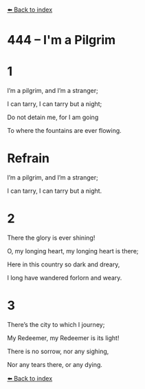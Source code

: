 [⬅️ Back to index](../README.md)

# 444 – I'm a Pilgrim





# 1

I’m a pilgrim, and I’m a stranger;

I can tarry, I can tarry but a night;

Do not detain me, for I am going

To where the fountains are ever flowing.



# Refrain

I’m a pilgrim, and I’m a stranger;

I can tarry, I can tarry but a night.



# 2

There the glory is ever shining!

O, my longing heart, my longing heart is there;

Here in this country so dark and dreary,

I long have wandered forlorn and weary.



# 3

There’s the city to which I journey;

My Redeemer, my Redeemer is its light!

There is no sorrow, nor any sighing,

Nor any tears there, or any dying.

[⬅️ Back to index](../README.md)
